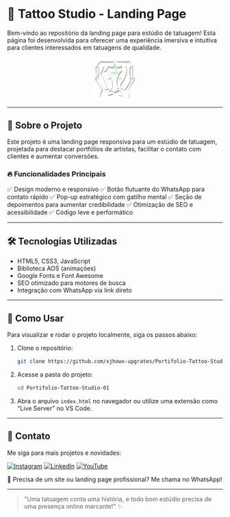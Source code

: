 # 🎨 Tattoo Studio - Landing Page

Bem-vindo ao repositório da landing page para estúdio de tatuagem! Esta página foi desenvolvida para oferecer uma experiência imersiva e intuitiva para clientes interessados em tatuagens de qualidade. 

<div align="center">
  <img src="https://raw.githubusercontent.com/xjhowx-upgrates/Portifolio-Tattoo-Studio-00/main/imgLogo.png" alt="Logo Tattoo Studio" width="100"/>
</div>

---

## 🚀 Sobre o Projeto

Este projeto é uma landing page responsiva para um estúdio de tatuagem, projetada para destacar portfólios de artistas, facilitar o contato com clientes e aumentar conversões. 

### 🔥 Funcionalidades Principais

✅ Design moderno e responsivo
✅ Botão flutuante do WhatsApp para contato rápido
✅ Pop-up estratégico com gatilho mental
✅ Seção de depoimentos para aumentar credibilidade
✅ Otimização de SEO e acessibilidade
✅ Código leve e performático

---

## 🛠️ Tecnologias Utilizadas

- HTML5, CSS3, JavaScript
- Biblioteca AOS (animações)
- Google Fonts e Font Awesome
- SEO otimizado para motores de busca
- Integração com WhatsApp via link direto

---

## 🎯 Como Usar

Para visualizar e rodar o projeto localmente, siga os passos abaixo:

1. Clone o repositório:
   ```bash
   git clone https://github.com/xjhowx-upgrates/Portifolio-Tattoo-Studio-01.git
   ```
2. Acesse a pasta do projeto:
   ```bash
   cd Portifolio-Tattoo-Studio-01
   ```
3. Abra o arquivo `index.html` no navegador ou utilize uma extensão como "Live Server" no VS Code.

---

## 📲 Contato

Me siga para mais projetos e novidades:

[![Instagram](https://img.shields.io/badge/Instagram-%23E4405F.svg?style=for-the-badge&logo=instagram&logoColor=white)](https://instagram.com/jhow.tattoos)
[![LinkedIn](https://img.shields.io/badge/LinkedIn-%230A66C2.svg?style=for-the-badge&logo=linkedin&logoColor=white)](https://www.linkedin.com/in/xjhowx)
[![YouTube](https://img.shields.io/badge/YouTube-%23FF0000.svg?style=for-the-badge&logo=youtube&logoColor=white)](https://www.youtube.com/channel/UCXXX)

📩 Precisa de um site ou landing page profissional? Me chama no WhatsApp!

---

> "Uma tatuagem conta uma história, e todo bom estúdio precisa de uma presença online marcante!" ✨